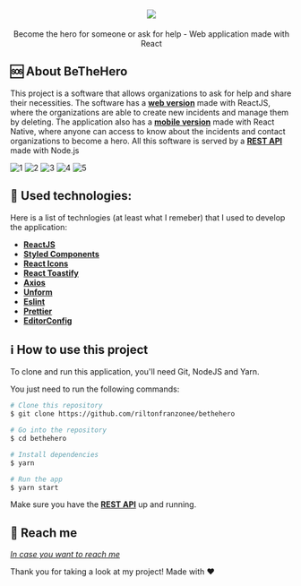 
<h1 align="center">
    <img src="https://user-images.githubusercontent.com/58868651/77574616-0deb1b80-6eb1-11ea-9a2b-3cfd3297ba0d.png" />
</h1>

<p align="center">
Become the hero for someone or ask for help - Web application made with React
</p>

🆘 About BeTheHero
------------------
This project is a software that allows organizations to ask for help and share their necessities. The software has a [**web version**](https://github.com/riltonfranzonee/bethehero) made with ReactJS, where the organizations are able to create new incidents and manage them by deleting. The application also has a [**mobile version**](https://github.com/riltonfranzonee/bethero-mobile) made with React Native, where anyone can access to know about the incidents and contact organizations to become a hero. All this software is served by a [**REST API**](https://github.com/riltonfranzonee/bethehero-api) made with Node.js

<img alt="1" src="https://user-images.githubusercontent.com/58868651/77576014-2a885300-6eb3-11ea-9597-325bcb1184a8.png">
<img alt="2" src="https://user-images.githubusercontent.com/58868651/77574312-94532d80-6eb0-11ea-82fd-f4801aed756e.png">
<img  alt="3" src="https://user-images.githubusercontent.com/58868651/77574317-95845a80-6eb0-11ea-91c7-b55d4c774a79.png">
<img alt="4" src="https://user-images.githubusercontent.com/58868651/77574321-96b58780-6eb0-11ea-9342-0385e0a08875.png">
<img alt="5" src="https://user-images.githubusercontent.com/58868651/77574327-987f4b00-6eb0-11ea-9c16-1fc760116ec3.png">

:wrench: Used technologies:
----------------------
Here is a list of technlogies (at least what I remeber) that I used to develop the application:

- [**ReactJS**](https://reactjs.org/)
- [**Styled Components**](https://styled-components.com/)
- [**React Icons**](https://react-icons.netlify.com/#/)
- [**React Toastify**](https://github.com/fkhadra/react-toastify)
- [**Axios**](https://github.com/axios/axios)
- [**Unform**](https://unform.dev/)
- [**Eslint**](https://eslint.org/)
- [**Prettier**](https://prettier.io/)
- [**EditorConfig**](https://editorconfig.org/)

## :information_source: How to use this project
To clone and run this application, you'll need Git, NodeJS and Yarn.

You just need to run the following commands:

```bash
# Clone this repository
$ git clone https://github.com/riltonfranzonee/bethehero

# Go into the repository
$ cd bethehero

# Install dependencies
$ yarn

# Run the app
$ yarn start
```

Make sure you have the [**REST API**](https://github.com/riltonfranzonee/bethehero-api) up and running.


:speech_balloon: Reach me
----------

[*In case you want to reach me*](https://www.linkedin.com/in/rilton-franzone-b975a7198/)



Thank you for taking a look at my project! Made with ♥
